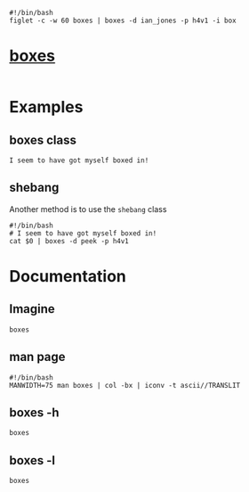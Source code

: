 ```{.shebang im_out="stdout"}
#!/bin/bash
figlet -c -w 60 boxes | boxes -d ian_jones -p h4v1 -i box
```

# [boxes](http://boxes.thomasjensen.com)

```{.boxes im_opt="-h"}
```

# Examples

## boxes class

```{.boxes im_opt="-d peek -p h4v1" im_out="fcb,stdout"}
I seem to have got myself boxed in!
```

## shebang

Another method is to use the `shebang` class

```{.shebang im_out="fcb,stdout"}
#!/bin/bash
# I seem to have got myself boxed in!
cat $0 | boxes -d peek -p h4v1
```


# Documentation

## Imagine

```imagine
boxes
```

## man page

```{.shebang im_out="fcb,stdout"}
#!/bin/bash
MANWIDTH=75 man boxes | col -bx | iconv -t ascii//TRANSLIT
```

## boxes -h

```{.boxes im_opt="-h"}
boxes
```

## boxes -l

```{.boxes im_opt="-l"}
boxes
```


